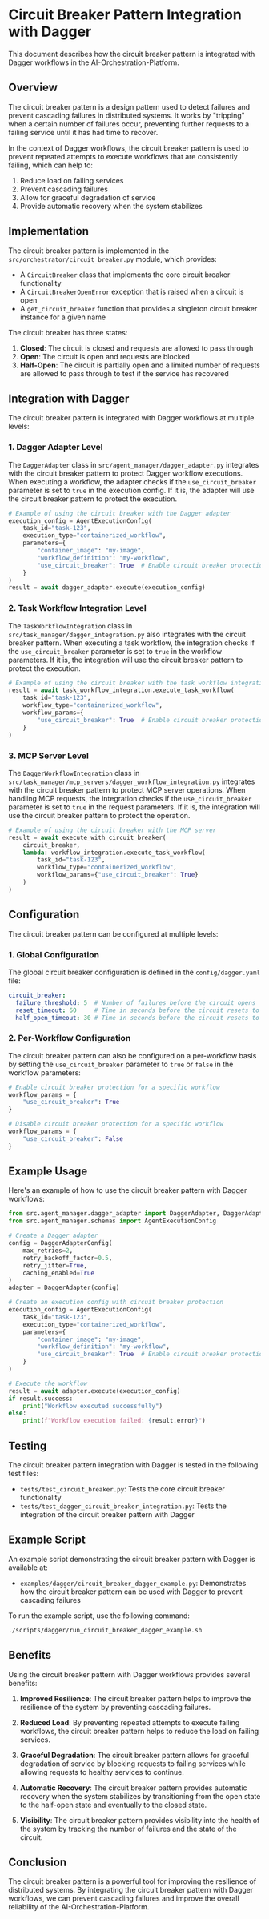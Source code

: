 # Circuit Breaker Pattern Integration with Dagger

This document describes how the circuit breaker pattern is integrated with Dagger workflows in the AI-Orchestration-Platform.

## Overview

The circuit breaker pattern is a design pattern used to detect failures and prevent cascading failures in distributed systems. It works by "tripping" when a certain number of failures occur, preventing further requests to a failing service until it has had time to recover.

In the context of Dagger workflows, the circuit breaker pattern is used to prevent repeated attempts to execute workflows that are consistently failing, which can help to:

1. Reduce load on failing services
2. Prevent cascading failures
3. Allow for graceful degradation of service
4. Provide automatic recovery when the system stabilizes

## Implementation

The circuit breaker pattern is implemented in the `src/orchestrator/circuit_breaker.py` module, which provides:

- A `CircuitBreaker` class that implements the core circuit breaker functionality
- A `CircuitBreakerOpenError` exception that is raised when a circuit is open
- A `get_circuit_breaker` function that provides a singleton circuit breaker instance for a given name

The circuit breaker has three states:

1. **Closed**: The circuit is closed and requests are allowed to pass through
2. **Open**: The circuit is open and requests are blocked
3. **Half-Open**: The circuit is partially open and a limited number of requests are allowed to pass through to test if the service has recovered

## Integration with Dagger

The circuit breaker pattern is integrated with Dagger workflows at multiple levels:

### 1. Dagger Adapter Level

The `DaggerAdapter` class in `src/agent_manager/dagger_adapter.py` integrates with the circuit breaker pattern to protect Dagger workflow executions. When executing a workflow, the adapter checks if the `use_circuit_breaker` parameter is set to `true` in the execution config. If it is, the adapter will use the circuit breaker pattern to protect the execution.

```python
# Example of using the circuit breaker with the Dagger adapter
execution_config = AgentExecutionConfig(
    task_id="task-123",
    execution_type="containerized_workflow",
    parameters={
        "container_image": "my-image",
        "workflow_definition": "my-workflow",
        "use_circuit_breaker": True  # Enable circuit breaker protection
    }
)
result = await dagger_adapter.execute(execution_config)
```

### 2. Task Workflow Integration Level

The `TaskWorkflowIntegration` class in `src/task_manager/dagger_integration.py` also integrates with the circuit breaker pattern. When executing a task workflow, the integration checks if the `use_circuit_breaker` parameter is set to `true` in the workflow parameters. If it is, the integration will use the circuit breaker pattern to protect the execution.

```python
# Example of using the circuit breaker with the task workflow integration
result = await task_workflow_integration.execute_task_workflow(
    task_id="task-123",
    workflow_type="containerized_workflow",
    workflow_params={
        "use_circuit_breaker": True  # Enable circuit breaker protection
    }
)
```

### 3. MCP Server Level

The `DaggerWorkflowIntegration` class in `src/task_manager/mcp_servers/dagger_workflow_integration.py` integrates with the circuit breaker pattern to protect MCP server operations. When handling MCP requests, the integration checks if the `use_circuit_breaker` parameter is set to `true` in the request parameters. If it is, the integration will use the circuit breaker pattern to protect the operation.

```python
# Example of using the circuit breaker with the MCP server
result = await execute_with_circuit_breaker(
    circuit_breaker,
    lambda: workflow_integration.execute_task_workflow(
        task_id="task-123",
        workflow_type="containerized_workflow",
        workflow_params={"use_circuit_breaker": True}
    )
)
```

## Configuration

The circuit breaker pattern can be configured at multiple levels:

### 1. Global Configuration

The global circuit breaker configuration is defined in the `config/dagger.yaml` file:

```yaml
circuit_breaker:
  failure_threshold: 5  # Number of failures before the circuit opens
  reset_timeout: 60     # Time in seconds before the circuit resets to half-open
  half_open_timeout: 30 # Time in seconds before the circuit resets to closed if no failures occur
```

### 2. Per-Workflow Configuration

The circuit breaker pattern can also be configured on a per-workflow basis by setting the `use_circuit_breaker` parameter to `true` or `false` in the workflow parameters:

```python
# Enable circuit breaker protection for a specific workflow
workflow_params = {
    "use_circuit_breaker": True
}

# Disable circuit breaker protection for a specific workflow
workflow_params = {
    "use_circuit_breaker": False
}
```

## Example Usage

Here's an example of how to use the circuit breaker pattern with Dagger workflows:

```python
from src.agent_manager.dagger_adapter import DaggerAdapter, DaggerAdapterConfig
from src.agent_manager.schemas import AgentExecutionConfig

# Create a Dagger adapter
config = DaggerAdapterConfig(
    max_retries=2,
    retry_backoff_factor=0.5,
    retry_jitter=True,
    caching_enabled=True
)
adapter = DaggerAdapter(config)

# Create an execution config with circuit breaker protection
execution_config = AgentExecutionConfig(
    task_id="task-123",
    execution_type="containerized_workflow",
    parameters={
        "container_image": "my-image",
        "workflow_definition": "my-workflow",
        "use_circuit_breaker": True  # Enable circuit breaker protection
    }
)

# Execute the workflow
result = await adapter.execute(execution_config)
if result.success:
    print("Workflow executed successfully")
else:
    print(f"Workflow execution failed: {result.error}")
```

## Testing

The circuit breaker pattern integration with Dagger is tested in the following test files:

- `tests/test_circuit_breaker.py`: Tests the core circuit breaker functionality
- `tests/test_dagger_circuit_breaker_integration.py`: Tests the integration of the circuit breaker pattern with Dagger

## Example Script

An example script demonstrating the circuit breaker pattern with Dagger is available at:

- `examples/dagger/circuit_breaker_dagger_example.py`: Demonstrates how the circuit breaker pattern can be used with Dagger to prevent cascading failures

To run the example script, use the following command:

```bash
./scripts/dagger/run_circuit_breaker_dagger_example.sh
```

## Benefits

Using the circuit breaker pattern with Dagger workflows provides several benefits:

1. **Improved Resilience**: The circuit breaker pattern helps to improve the resilience of the system by preventing cascading failures.

2. **Reduced Load**: By preventing repeated attempts to execute failing workflows, the circuit breaker pattern helps to reduce the load on failing services.

3. **Graceful Degradation**: The circuit breaker pattern allows for graceful degradation of service by blocking requests to failing services while allowing requests to healthy services to continue.

4. **Automatic Recovery**: The circuit breaker pattern provides automatic recovery when the system stabilizes by transitioning from the open state to the half-open state and eventually to the closed state.

5. **Visibility**: The circuit breaker pattern provides visibility into the health of the system by tracking the number of failures and the state of the circuit.

## Conclusion

The circuit breaker pattern is a powerful tool for improving the resilience of distributed systems. By integrating the circuit breaker pattern with Dagger workflows, we can prevent cascading failures and improve the overall reliability of the AI-Orchestration-Platform.
